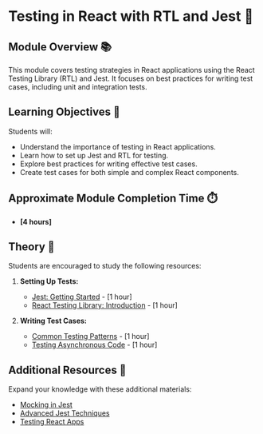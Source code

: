 # Testing in React with RTL and Jest 🌟

## Module Overview 📚

This module covers testing strategies in React applications using the React Testing Library (RTL) and Jest. It focuses on best practices for writing test cases, including unit and integration tests.

## Learning Objectives 🎯

Students will:

- Understand the importance of testing in React applications.
- Learn how to set up Jest and RTL for testing.
- Explore best practices for writing effective test cases.
- Create test cases for both simple and complex React components.

## Approximate Module Completion Time ⏱️

- **[4 hours]**

## Theory 📖

Students are encouraged to study the following resources:

1. **Setting Up Tests:**
   - [Jest: Getting Started](https://jestjs.io/docs/getting-started) - [1 hour]
   - [React Testing Library: Introduction](https://testing-library.com/docs/react-testing-library/intro/) - [1 hour]

2. **Writing Test Cases:**
   - [Common Testing Patterns](https://testing-library.com/docs/guide-which-query) - [1 hour]
   - [Testing Asynchronous Code](https://jestjs.io/docs/asynchronous) - [1 hour]

## Additional Resources 📘

Expand your knowledge with these additional materials:

- [Mocking in Jest](https://jestjs.io/docs/mock-functions)
- [Advanced Jest Techniques](https://jestjs.io/docs/ecmascript-modules)
- [Testing React Apps](https://kentcdodds.com/blog/testing-react-apps)
